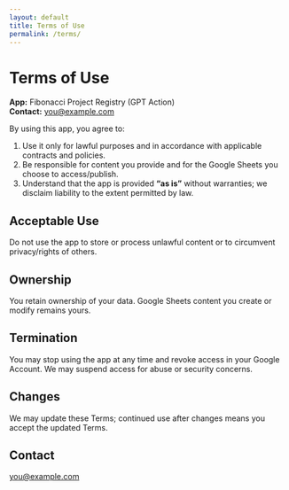 ```yaml
---
layout: default
title: Terms of Use
permalink: /terms/
---
```


# Terms of Use

**App:** Fibonacci Project Registry (GPT Action)  
**Contact:** [you@example.com](mailto:you@example.com)

By using this app, you agree to:
1. Use it only for lawful purposes and in accordance with applicable contracts and policies.  
2. Be responsible for content you provide and for the Google Sheets you choose to access/publish.  
3. Understand that the app is provided **“as is”** without warranties; we disclaim liability to the extent permitted by law.

## Acceptable Use
Do not use the app to store or process unlawful content or to circumvent privacy/rights of others.

## Ownership
You retain ownership of your data. Google Sheets content you create or modify remains yours.

## Termination
You may stop using the app at any time and revoke access in your Google Account. We may suspend access for abuse or security concerns.

## Changes
We may update these Terms; continued use after changes means you accept the updated Terms.

## Contact
[you@example.com](mailto:you@example.com)
